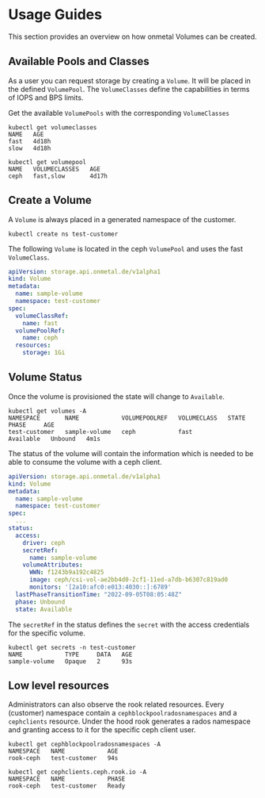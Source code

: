 # Usage Guides

This section provides an overview on how onmetal Volumes can be created. 

## Available Pools and Classes
As a user you can request storage by creating a `Volume`. It will be placed in the defined `VolumePool`. 
The `VolumeClasses` define the capabilities in terms of IOPS and BPS limits. 

Get the available `VolumePools` with the corresponding `VolumeClasses`
```shell
kubectl get volumeclasses 
NAME   AGE
fast   4d18h
slow   4d18h

kubectl get volumepool
NAME   VOLUMECLASSES   AGE
ceph   fast,slow       4d17h
```

## Create a Volume
A `Volume` is always placed in a generated namespace of the customer. 
```shell
kubectl create ns test-customer
```

The following `Volume` is located in the ceph `VolumePool` and uses the fast `VolumeClass`. 
```yaml
apiVersion: storage.api.onmetal.de/v1alpha1
kind: Volume
metadata:
  name: sample-volume
  namespace: test-customer
spec:
  volumeClassRef:
    name: fast
  volumePoolRef:
    name: ceph
  resources:
    storage: 1Gi
```
## Volume Status
Once the volume is provisioned the state will change to `Available`.
```shell
kubectl get volumes -A
NAMESPACE       NAME            VOLUMEPOOLREF   VOLUMECLASS   STATE       PHASE     AGE
test-customer   sample-volume   ceph            fast          Available   Unbound   4m1s
```

The status of the volume will contain the information which is needed to be able to consume the volume with a ceph client.
```yaml
apiVersion: storage.api.onmetal.de/v1alpha1
kind: Volume
metadata:
  name: sample-volume
  namespace: test-customer
spec:
  ...
status:
  access:
    driver: ceph
    secretRef:
      name: sample-volume
    volumeAttributes:
      WWN: f1243b9a192c4825
      image: ceph/csi-vol-ae2bb4d0-2cf1-11ed-a7db-b6307c819ad0
      monitors: '[2a10:afc0:e013:4030::]:6789'
  lastPhaseTransitionTime: "2022-09-05T08:05:48Z"
  phase: Unbound
  state: Available
```

The `secretRef` in the status defines the `secret` with the  access credentials for the specific volume.
```shell
kubectl get secrets -n test-customer 
NAME            TYPE     DATA   AGE
sample-volume   Opaque   2      93s
```

## Low level resources
Administrators can also observe the rook related resources. 
Every (customer) namespace contain a `cephblockpoolradosnamespaces` and a `cephclients` resource. Under the hood rook 
generates a rados namespace and granting access to it for the specific ceph client user.
```shell
kubectl get cephblockpoolradosnamespaces -A
NAMESPACE   NAME            AGE
rook-ceph   test-customer   94s
```

```shell
kubectl get cephclients.ceph.rook.io -A 
NAMESPACE   NAME            PHASE
rook-ceph   test-customer   Ready
```